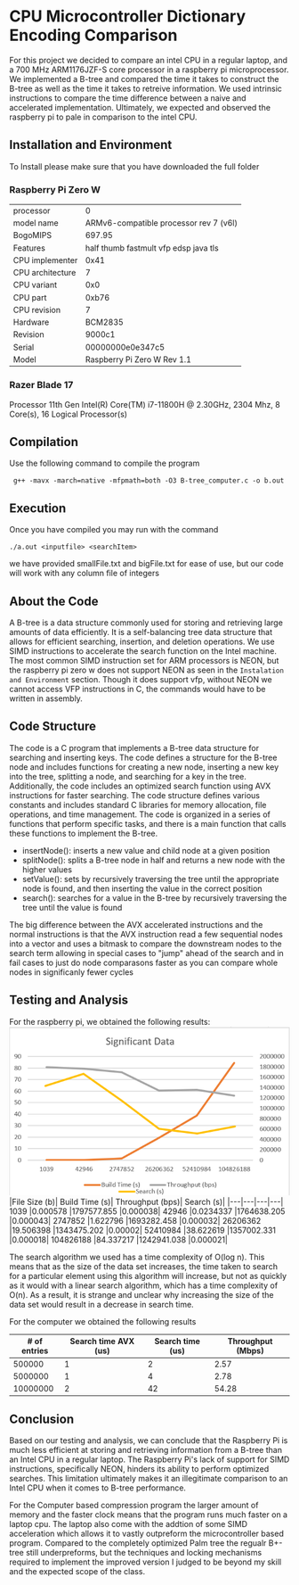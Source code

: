 # CPU Microcontroller Dictionary Encoding Comparison

For this project we decided to compare an intel CPU in a regular laptop, and a 700 MHz ARM1176JZF-S core processor in a raspberry pi microprocessor. We implemented a B-tree and compared the time it takes to construct the B-tree as well as the time it takes to retreive information. We used intrinsic instructions to compare the time difference between a naive and accelerated implementation. Ultimately, we expected and observed the raspberry pi to pale in comparison to the intel CPU.

## Installation and Environment

To Install please make sure that you have downloaded the full folder

### Raspberry Pi Zero W
| | |
|---|---|
|processor       | 0 
|model name      | ARMv6-compatible processor rev 7 (v6l)
|BogoMIPS        | 697.95
|Features        | half thumb fastmult vfp edsp java tls
|CPU implementer | 0x41
|CPU architecture| 7
|CPU variant     | 0x0
|CPU part        | 0xb76
|CPU revision    | 7
|Hardware        | BCM2835
|Revision        | 9000c1
|Serial          | 00000000e0e347c5
|Model           | Raspberry Pi Zero W Rev 1.1|

### Razer Blade 17

Processor	11th Gen Intel(R) Core(TM) i7-11800H @ 2.30GHz, 2304 Mhz, 8 Core(s), 16 Logical Processor(s)

## Compilation

Use the following command to compile the program

```
 g++ -mavx -march=native -mfpmath=both -O3 B-tree_computer.c -o b.out
```
## Execution

Once you have compiled you may run with the command
```
./a.out <inputfile> <searchItem>
```
we have provided smallFile.txt and bigFile.txt for ease of use, but our code will work with any column file of integers

## About the Code

A B-tree is a data structure commonly used for storing and retrieving large amounts of data efficiently. It is a self-balancing tree data structure that allows for efficient searching, insertion, and deletion operations. We use SIMD instructions to accelerate the search function on the Intel machine. The most common SIMD instruction set for ARM processors is NEON, but the raspberry pi zero w does not support NEON as seen in the `Instalation and Environment` section. Though it does support vfp, without NEON we cannot access VFP instructions in C, the commands would have to be written in assembly. 

## Code Structure
The code is a C program that implements a B-tree data structure for searching and inserting keys. The code defines a structure for the B-tree node and includes functions for creating a new node, inserting a new key into the tree, splitting a node, and searching for a key in the tree. Additionally, the code includes an optimized search function using AVX instructions for faster searching. The code structure defines various constants and includes standard C libraries for memory allocation, file operations, and time management. The code is organized in a series of functions that perform specific tasks, and there is a main function that calls these functions to implement the B-tree.
- insertNode(): inserts a new value and child node at a given position
- splitNode(): splits a B-tree node in half and returns a new node with the higher values
- setValue(): sets by recursively traversing the tree until the appropriate node is found, and then inserting the value in the correct position
- search(): searches for a value in the B-tree by recursively traversing the tree until the value is found

The big difference between the AVX accelerated instructions and the normal instructions is that the AVX instruction read a few sequential nodes into a vector and uses a bitmask to compare the downstream nodes to the search term allowing in special cases to "jump" ahead of the search and in fail cases to just do node comparasons faster as you can compare whole nodes in significanly fewer cycles

## Testing and Analysis

For the raspberry pi, we obtained the following results:
![](./Data_Pi.png)
|File Size (b)|	Build Time (s)|	Throughput (bps)|	Search (s)|
|---|---|---|---|
1039	|0.000578	|1797577.855	|0.000038|
42946	|0.0234337	|1764638.205	|0.000043|
2747852	|1.622796	|1693282.458	|0.000032|
26206362	|19.506398	|1343475.202	|0.00002|
52410984	|38.622619	|1357002.331	|0.000018|
104826188	|84.337217	|1242941.038	|0.000021|

The search algorithm we used has a time complexity of O(log n). This means that as the size of the data set increases, the time taken to search for a particular element using this algorithm will increase, but not as quickly as it would with a linear search algorithm, which has a time complexity of O(n). As a result, it is strange and unclear why increasing the size of the data set would result in a decrease in search time.

For the computer we obtained the following results

|# of entries |	Search time AVX (us)|	Search time (us)| Throughput (Mbps) |
|---|---|---|---|
|500000	|1	|2	| 2.57 |
|5000000	|1	|4	| 2.78 |
|10000000	|2	|42	| 54.28 |


## Conclusion
Based on our testing and analysis, we can conclude that the Raspberry Pi is much less efficient at storing and retrieving information from a B-tree than an Intel CPU in a regular laptop. The Raspberry Pi's lack of support for SIMD instructions, specifically NEON, hinders its ability to perform optimized searches. This limitation ultimately makes it an illegitimate comparison to an Intel CPU when it comes to B-tree performance. 

For the Computer based compression program the larger amount of memory and the faster clock means that the program runs much faster on a laptop cpu. The laptop also come with the addtion of some SIMD acceleration which allows it to vastly outpreform the microcontroller based program. Compared to the completely optimized Palm tree the regualr B+-tree still underpreforms, but the techniques and locking mechanisms required to implement the improved version I judged to be beyond my skill and the expected scope of the class.

